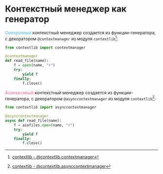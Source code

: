 # Контекстный менеджер как генератор

<font color="#3ABBE6">Синхронный</font> контекстный менеджер создается из функции-генератора, с декоратором `@contextmanager` из модуля `contextlib`[^1]:

```python
from contextlib import contextmanager

@contextmanager
def read_file(name):
    f = open(name, "r")
    try:
        yield f
    finally:
        f.close()
```

<font color="#FC618D">Асинхронный</font> контекстный менеджер создается из функции-генератора, с декоратором `@asynccontextmanager` из модуля `contextlib`[^2]:

```python
from contextlib import asynccontextmanager

@asynccontextmanager
async def read_file(name):
    f = aiofiles.open(name, "r")
    try:
        yield f
    finally:
        f.close()
```

[^1]: [contextlib - @contextlib.contextmanager](https://docs.python.org/3/library/contextlib.html#contextlib.contextmanager)
[^2]: [contextlib - @contextlib.asynccontextmanager](https://docs.python.org/3/library/contextlib.html#contextlib.asynccontextmanager)
